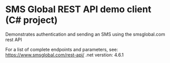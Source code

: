 # SMS Global REST API demo client (C# project)
Demonstrates authentication and sending an SMS using the smsglobal.com rest API

For a list of complete endpoints and parameters, see: https://www.smsglobal.com/rest-api/
.net verstion: 4.6.1
